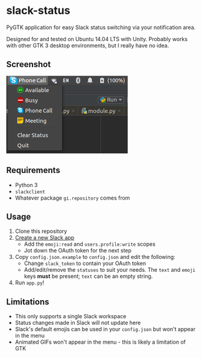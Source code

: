 # slack-status

PyGTK application for easy Slack status switching via your notification area.

Designed for and tested on Ubuntu 14.04 LTS with Unity.  Probably works with other GTK 3 desktop environments, but I really have no idea.

## Screenshot

![](screenshot.png)

## Requirements

 - Python 3
 - `slackclient`
 - Whatever package `gi.repository` comes from
 
## Usage

 1. Clone this repository
 2. [Create a new Slack app](https://api.slack.com/apps?new_app=1)
    - Add the `emoji:read` and `users.profile:write` scopes
    - Jot down the OAuth token for the next step
 3. Copy `config.json.example` to `config.json` and edit the following:
    - Change `slack_token` to contain your OAuth token
    - Add/edit/remove the `statuses` to suit your needs. The `text` and `emoji` keys **must** be present; `text` can be an empty string.
 4. Run `app.py`!

## Limitations

 - This only supports a single Slack workspace
 - Status changes made in Slack will not update here
 - Slack's default emojis can be used in your `config.json` but won't appear in the menu
 - Animated GIFs won't appear in the menu - this is likely a limitation of GTK 